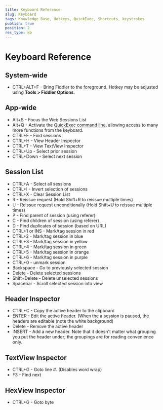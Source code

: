 ```yaml
---
title: Keyboard Reference
slug: Keyboard
tags: Knowledge Base, Hotkeys, QuickExec, Shortcuts, keystrokes
publish: true
position: 2
res_type: kb
---
```


Keyboard Reference
==================

System-wide
-----------

+ CTRL+ALT+F - Bring Fiddler to the foreground.  Hotkey may be adjusted using **Tools > Fiddler Options**.

App-wide
--------
+ Alt+S - Focus the Web Sessions List
+ Alt+Q - Activate the [QuickExec command line][1], allowing access to many more functions from the keyboard.
+ CTRL+F - Find sessions
+ CTRL+H - View Header Inspector
+ CTRL+T - View TextView Inspector
+ CTRL+Up - Select prior session
+ CTRL+Down - Select next session

Session List
------------

+ CTRL+A - Select all sessions
+ CTRL+I - Invert selection of sessions
+ CTRL+X - Clear Session List
+ R - Reissue request (Hold Shift+R to reissue multiple times)
+ U - Reissue request unconditionally (Hold Shift+U to reissue multiple times)
+ P - Find parent of session (using referer)
+ C - Find children of session (using referer)
+ D - Find duplicates of session (based on URL)
+ CTRL+1 or INS - Mark/tag session in red
+ CTRL+2 - Mark/tag session in blue
+ CTRL+3 - Mark/tag session in yellow
+ CTRL+4 - Mark/tag session in green
+ CTRL+5 - Mark/tag session in orange
+ CTRL+6 - Mark/tag session in purple
+ CTRL+0 - unmark session
+ Backspace - Go to previously selected session
+ Delete - Delete selected sessions
+ Shift+Delete - Delete unselected sessions
+ Spacebar - Scroll selected session into view

Header Inspector
----------------

+ CTRL+C - Copy the active header to the clipboard
+ ENTER - Edit the active header.  (When the a session is paused, the headers are editable (note the white background)
+ Delete - Remove the active header
+ INSERT - Add a new header.  Note that it doesn't matter what grouping you put the header under; the groupings are for reading convenience only.

TextView Inspector
------------------

+ CTRL+G - Goto line #. (Disables word wrap)
+ F3 - Find next

HexView Inspector
-----------------

+ CTRL+G - Goto byte

[1]: ./QuickExec
